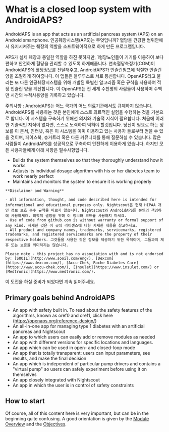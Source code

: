 # What is a closed loop system with AndroidAPS?

AndroidAPS is an app that acts as an artificial pancreas system (APS) on an Android smartphone. 인공췌장시스템(APS)는 무엇입니까? 혈당을 건강한 범위안에서 유지시켜주는 췌장의 역할을 소프트웨어적으로 하게 만든 프로그램입니다.

APS가 실제 췌장과 동일한 역할을 하진 못하지만, 1형당뇨인들이 기기를 이용하여 보다 편하고 안전하게 혈당을 관리할 수 있도록 하게해줍니다. 연속혈당측정기(CGM)이 AndroidAPS에 혈당정보를 전달해주고, AndroidAPS가 인슐린펌프에 적절한 인슐린 양을 조절하게 하여줍니다. 이 앱들은 블루투스로 서로 통신합니다. OpenAPS라고 불리는 또 다른 인공췌장시스템을 위해 개발된 특별한 알고리즘 혹은 규칙을 사용하여 적정 인슐린 양을 계산합니다. 이 OpenAPS는 전 세계 수천명의 사람들이 사용하며 수백만 시간의 누적사용양을 기록하고 있습니다.

주의사항 : AndroidAPS는 어느 국가의 어느 의료기관에서도 규제하지 않습니다. AndroidAPS를 사용하는 것은 본인에게 스스로 의료적인 실험을 수행하는 것을 기본으로 합니다. 이 시스템을 구축하기 위해선 의지와 기술적 지식이 필요합니다. 처음에 이러한 기술적인 지식이 없다면, 스스로 노력하여 익혀야 할것입니다. 당신이 필요로 하는 정보를 이 문서, 인터넷, 혹은 이 시스템을 이미 이용하고 있는 사용자 들로부터 얻을 수 있을 것이며, 페이스북, 슈거트리 혹은 다른 커뮤니티를 통해 질문하실 수 있습니다. 많은 사람들이 AndroidAPS를 성공적으로 구축하여 안전하게 이용하게 있습니다. 하지만 모든 사용자들에게 아래 사항은 필수사항입니다.

- Builds the system themselves so that they thoroughly understand how it works
- Adjusts its individual dosage algorithm with his or her diabetes team to work nearly perfect
- Maintains and monitors the system to ensure it is working properly

```{note}
**Disclaimer and Warning**

- All information, thought, and code described here is intended for informational and educational purposes only. Nightscout은 현재 HIPAA 개인 정보 보호 준수 규약을 따르지 않습니다. Nightscout와 AndroidAPS를 본인의 책임하에 사용하세요. 의학적 결정을 위해 이 정보와 코드를 사용하지 마세요.
- Use of code from github.com is without warranty or formal support of any kind. 자세한 것은 이 곳의 라이센스에 대한 자세한 내용을 참고하세요.
- All product and company names, trademarks, servicemarks, registered trademarks, and registered servicemarks are the property of their respective holders. 그것들을 사용한 것은 정보를 제공하기 위한 목적이며, 그들과의 제휴 또는 보증을 의미하지는 않습니다.

Please note - this project has no association with and is not endorsed by: [SOOIL](http://www.sooil.com/eng/), [Dexcom](https://www.dexcom.com/), [Accu-Chek, Roche Diabetes Care](https://www.accu-chek.com/), [Insulet](https://www.insulet.com/) or [Medtronic](https://www.medtronic.com/).
```

이 도전을 하실 준비가 되었다면 계속 읽어주세요.

## Primary goals behind AndroidAPS

- An app with safety built in. To read about the safety features of the algorithms, known as oref0 and oref1, click here (<https://openaps.org/reference-design/>)
- An all-in-one app for managing type 1 diabetes with an artificial pancreas and Nightscout
- An app to which users can easily add or remove modules as needed
- An app with different versions for specific locations and languages.
- An app which can be used in open- and closed-loop mode
- An app that is totally transparent: users can input parameters, see results, and make the final decision
- An app which is independent of particular pump drivers and contains a "virtual pump" so users can safely experiment before using it on themselves
- An app closely integrated with Nightscout
- An app in which the user is in control of safety constraints

## How to start

Of course, all of this content here is very important, but can be in the beginning quite confusing. A good orientation is given by the [Module Overview](../Module/module.md) and the [Objectives](../Usage/Objectives.html).
